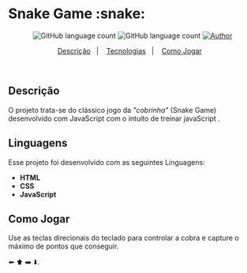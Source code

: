 



<h1>
  Snake Game :snake: 
</h1>

<p align="center">
  <img alt="GitHub language count" src=https://img.shields.io/github/languages/count/LeonardoVieira1630/snake>
  
  <img alt="GitHub language count" src="https://img.shields.io/github/languages/top/LeonardoVieira1630/snake.svg">
  
  <a href="https://github.com/goncadanilo/">
    <img alt="Author" src="https://img.shields.io/badge/author-Leonardo%20Vieira-red">
  </a>
</p>

<p align="center">
  <a href="#clipboard-descrição">Descrição</a>&nbsp;&nbsp;&nbsp;|&nbsp;&nbsp;&nbsp;
  <a href="#-tecnologias">Tecnologias</a>&nbsp;&nbsp;&nbsp;|&nbsp;&nbsp;&nbsp;
  <a href="#video_game-como-jogar">Como Jogar</a>&nbsp;&nbsp;&nbsp;
</p>

<br>



## Descrição

O projeto trata-se do clássico jogo da *"cobrinha"* (Snake Game) desenvolvido com JavaScript com o intuito de treinar javaScript . 

## Linguagens

Esse projeto foi desenvolvido com as seguintes Linguagens:

- **HTML**
- **CSS**
- **JavaScript**

## Como Jogar

Use as teclas direcionais do teclado para controlar a cobra e capture o máximo de pontos que conseguir.

:arrow_left: :arrow_up: :arrow_right: :arrow_down:.


